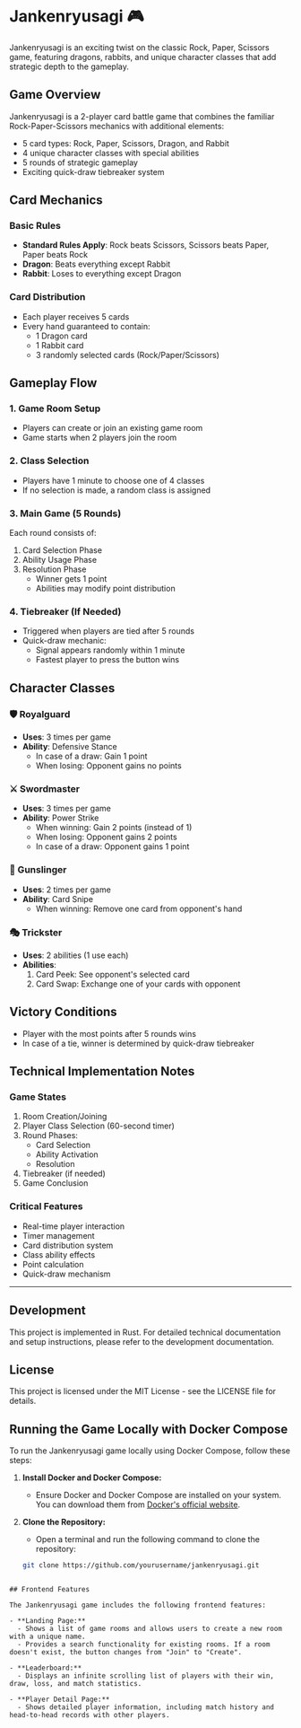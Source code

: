 # Jankenryusagi 🎮

Jankenryusagi is an exciting twist on the classic Rock, Paper, Scissors game, featuring dragons, rabbits, and unique character classes that add strategic depth to the gameplay.

## Game Overview

Jankenryusagi is a 2-player card battle game that combines the familiar Rock-Paper-Scissors mechanics with additional elements:
- 5 card types: Rock, Paper, Scissors, Dragon, and Rabbit
- 4 unique character classes with special abilities
- 5 rounds of strategic gameplay
- Exciting quick-draw tiebreaker system

## Card Mechanics

### Basic Rules
- **Standard Rules Apply**: Rock beats Scissors, Scissors beats Paper, Paper beats Rock
- **Dragon**: Beats everything except Rabbit
- **Rabbit**: Loses to everything except Dragon

### Card Distribution
- Each player receives 5 cards
- Every hand guaranteed to contain:
  - 1 Dragon card
  - 1 Rabbit card
  - 3 randomly selected cards (Rock/Paper/Scissors)

## Gameplay Flow

### 1. Game Room Setup
- Players can create or join an existing game room
- Game starts when 2 players join the room

### 2. Class Selection
- Players have 1 minute to choose one of 4 classes
- If no selection is made, a random class is assigned

### 3. Main Game (5 Rounds)
Each round consists of:
1. Card Selection Phase
2. Ability Usage Phase
3. Resolution Phase
   - Winner gets 1 point
   - Abilities may modify point distribution

### 4. Tiebreaker (If Needed)
- Triggered when players are tied after 5 rounds
- Quick-draw mechanic:
  - Signal appears randomly within 1 minute
  - Fastest player to press the button wins

## Character Classes

### 🛡️ Royalguard
- **Uses**: 3 times per game
- **Ability**: Defensive Stance
  - In case of a draw: Gain 1 point
  - When losing: Opponent gains no points

### ⚔️ Swordmaster
- **Uses**: 3 times per game
- **Ability**: Power Strike
  - When winning: Gain 2 points (instead of 1)
  - When losing: Opponent gains 2 points
  - In case of a draw: Opponent gains 1 point

### 🔫 Gunslinger
- **Uses**: 2 times per game
- **Ability**: Card Snipe
  - When winning: Remove one card from opponent's hand

### 🎭 Trickster
- **Uses**: 2 abilities (1 use each)
- **Abilities**:
  1. Card Peek: See opponent's selected card
  2. Card Swap: Exchange one of your cards with opponent

## Victory Conditions
- Player with the most points after 5 rounds wins
- In case of a tie, winner is determined by quick-draw tiebreaker

## Technical Implementation Notes

### Game States
1. Room Creation/Joining
2. Player Class Selection (60-second timer)
3. Round Phases:
   - Card Selection
   - Ability Activation
   - Resolution
4. Tiebreaker (if needed)
5. Game Conclusion

### Critical Features
- Real-time player interaction
- Timer management
- Card distribution system
- Class ability effects
- Point calculation
- Quick-draw mechanism

---

## Development

This project is implemented in Rust. For detailed technical documentation and setup instructions, please refer to the development documentation.

## License

This project is licensed under the MIT License - see the LICENSE file for details.

## Running the Game Locally with Docker Compose

To run the Jankenryusagi game locally using Docker Compose, follow these steps:

1. **Install Docker and Docker Compose:**
   - Ensure Docker and Docker Compose are installed on your system. You can download them from [Docker's official website](https://www.docker.com/products/docker-desktop).

2. **Clone the Repository:**
   - Open a terminal and run the following command to clone the repository:
   ```bash
   git clone https://github.com/yourusername/jankenryusagi.git
```

## Frontend Features

The Jankenryusagi game includes the following frontend features:

- **Landing Page:**
  - Shows a list of game rooms and allows users to create a new room with a unique name.
  - Provides a search functionality for existing rooms. If a room doesn't exist, the button changes from "Join" to "Create".

- **Leaderboard:**
  - Displays an infinite scrolling list of players with their win, draw, loss, and match statistics.

- **Player Detail Page:**
  - Shows detailed player information, including match history and head-to-head records with other players.